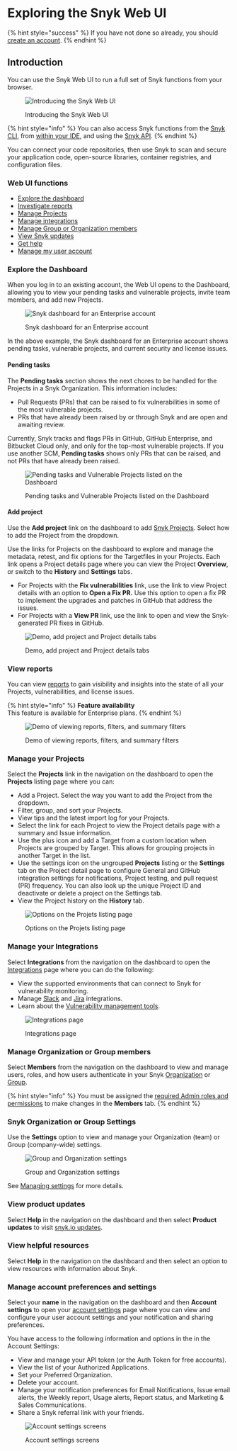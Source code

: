# Exploring the Snyk Web UI

{% hint style="success" %}
If you have not done so already, you should [create an account](../getting-started/quickstart/create-a-snyk-account/).
{% endhint %}

## Introduction

You can use the Snyk Web UI to run a full set of Snyk functions from your browser.

<figure><img src="../.gitbook/assets/Dashboard-intro.png" alt="Introducing the Snyk Web UI"><figcaption><p>Introducing the Snyk Web UI</p></figcaption></figure>

{% hint style="info" %}
You can also access Snyk functions from the [Snyk CLI](../snyk-cli/), from [within your IDE](../ide-tools/), and using the [Snyk API](../snyk-api-info/).&#x20;
{% endhint %}

You can connect your code repositories, then use Snyk to scan and secure your application code, open-source libraries, container registries, and configuration files.

### Web UI functions

* [Explore the dashboard](getting-started-with-the-snyk-web-ui.md#dashboard)
* [Investigate reports](getting-started-with-the-snyk-web-ui.md#reports)
* [Manage Projects](getting-started-with-the-snyk-web-ui.md#manage-your-projects)
* [Manage integrations](getting-started-with-the-snyk-web-ui.md#manage-your-integrations)
* [Manage Group or Organization members](getting-started-with-the-snyk-web-ui.md#manage-organization-or-group-members)
* [View Snyk updates](getting-started-with-the-snyk-web-ui.md#view-product-updates)
* [Get help](getting-started-with-the-snyk-web-ui.md#view-helpful-resources)
* [Manage my user account](getting-started-with-the-snyk-web-ui.md#manage-account-preferences-and-settings)

### Explore the Dashboard

When you log in to an existing account, the Web UI opens to the Dashboard, allowing you to view your pending tasks and vulnerable projects, invite team members, and add new Projects.

<figure><img src="../.gitbook/assets/web_ui-landing_02oct2022.png" alt="Snyk dashboard for an Enterprise account"><figcaption><p>Snyk dashboard for an Enterprise account</p></figcaption></figure>

In the above example, the Snyk dashboard for an Enterprise account shows pending tasks, vulnerable projects, and current security and license issues.

#### Pending tasks

The **Pending tasks** section shows the next chores to be handled for the Projects in a Snyk Organization. This information includes:

* Pull Requests (PRs) that can be raised to fix vulnerabilities in some of the most vulnerable projects.
* PRs that have already been raised by or through Snyk and are open and awaiting review.

Currently, Snyk tracks and flags PRs in GitHub, GitHub Enterprise, and Bitbucket Cloud only, and only for the top-most vulnerable projects. If you use another SCM, **Pending tasks** shows only PRs that can be raised, and not PRs that have already been raised.

<figure><img src="../.gitbook/assets/image (109) (1) (1) (1) (1) (1) (2).png" alt="Pending tasks and Vulnerable Projects listed on the Dashboard"><figcaption><p>Pending tasks and Vulnerable Projects listed on the Dashboard</p></figcaption></figure>

#### Add project

Use the **Add project** link on the dashboard to add [Snyk Projects](../manage-issues/introduction-to-snyk-projects/). Select how to add the Project from the dropdown.

Use the links for Projects on the dashboard to explore and manage the metadata, retest, and fix options for the Targetfiles in your Projects. Each link opens a Project details page where you can view the Project **Overview**, or switch to the **History** and **Settings** tabs.

* For Projects with the **Fix vulnerabilities** link, use the link to view Project details with an option to **Open a Fix PR.** Use this option to open a fix PR to implement the upgrades and patches in GitHub that address the issues.
* For Projects with a **View PR** link, use the link to open and view the Snyk-generated PR fixes in GitHub.

<figure><img src="../.gitbook/assets/demo-project-details-options (1) (1) (1) (1) (1) (6).gif" alt="Demo, add project and Project details tabs"><figcaption><p>Demo, add project and Project details tabs</p></figcaption></figure>

### **View reports**

You can view [reports](../manage-issues/snyk-reports/) to gain visibility and insights into the state of all your Projects, vulnerabilities, and license issues.

{% hint style="info" %}
**Feature availability**\
This feature is available for Enterprise plans.
{% endhint %}

<figure><img src="../.gitbook/assets/reports.gif" alt="Demo of viewing reports, filters, and summary filters"><figcaption><p>Demo of viewing reports, filters, and summary filters</p></figcaption></figure>

### **Manage your** **Projects**

Select the **Projects** link in the navigation on the dashboard to open the **Projects** listing page where you can:

* Add a Project. Select the way you want to add the Project from the dropdown.
* Filter, group, and sort your Projects.
* View tips and the latest import log for your Projects.
* Select the link for each Project to view the Project details page with a summary and Issue information.
* Use the plus icon and add a Target from a custom location when Projects are grouped by Target. This allows for grouping projects in another Target in the list.
* Use the settings icon on the ungrouped **Projects** listing or the **Settings** tab on the Project detail page to configure General and GitHub integration settings for notifications, Project testing, and pull request (PR) frequency. You can also look up the unique Project ID and deactivate or delete a project on the Settings tab.
* View the Project history on the **History** tab.

<figure><img src="../.gitbook/assets/Project listing add projects.gif" alt="Options on the Projets listing page"><figcaption><p>Options on the Projets listing page</p></figcaption></figure>

### **Manage your** **Integrations**

Select **Integrations** from the navigation on the dashboard to open the [Integrations](../integrations/) page where you can do the following:

* View the supported environments that can connect to Snyk for vulnerability monitoring.
* Manage [Slack](https://docs.snyk.io/integrations/notifications-ticketing-system-integrations/slack-integration) and [Jira](https://docs.snyk.io/integrations/notifications-ticketing-system-integrations/jira) integrations.
* Learn about the [Vulnerability management tools](https://docs.snyk.io/integrations/vulnerability-management-tools).

<figure><img src="../.gitbook/assets/image (123) (1) (2).png" alt="Integrations page"><figcaption><p>Integrations page</p></figcaption></figure>

### Manage Organization or Group members

Select **Members** from the navigation on the dashboard to view and manage users, roles, and how users authenticate in your Snyk [Organization](../user-and-group-management/managing-users-and-permissions/manage-users-in-your-organizations.md) or [Group](../user-and-group-management/managing-users-and-permissions/manage-users-in-your-organizations-1.md).

{% hint style="info" %}
You must be assigned the [required Admin roles and permissions](../user-and-group-management/managing-users-and-permissions/managing-permissions.md) to make changes in the **Members** tab.
{% endhint %}

### Snyk Organization or Group Settings

Use the **Settings** option to view and manage your Organization (team) or Group (company-wide) settings.

<figure><img src="../.gitbook/assets/Manage-settings-intro.png" alt="Group and Organization settings"><figcaption><p>Group and Organization settings</p></figcaption></figure>

See [Managing settings](../user-and-group-management/managing-settings/) for more details.

### View product updates

Select **Help** in the navigation on the dashboard and then select **Product updates** to visit [snyk.io updates](https://updates.snyk.io/).

### View helpful resources

Select **Help** in the navigation on the dashboard and then select an option to view resources with information about Snyk.

### Manage account preferences and settings

Select your **name** in the navigation on the dashboard and then **Account settings** to open your [account settings](https://app.snyk.io/account) page where you can view and configure your user account settings and your notification and sharing preferences.

You have access to the following information and options in the in the Account Settings:

* View and manage your API token (or the Auth Token for free accounts).
* View the list of your Authorized Applications.
* Set your Preferred Organization.
* Delete your account.
* Manage your notification preferences for Email Notifications, Issue email alerts, the Weekly report, Usage alerts, Report status, and Marketing & Sales Communications.
* Share a Snyk referral link with your friends.

<figure><img src="../.gitbook/assets/user-account_settings.gif" alt="Account settings screens"><figcaption><p>Account settings screens</p></figcaption></figure>
